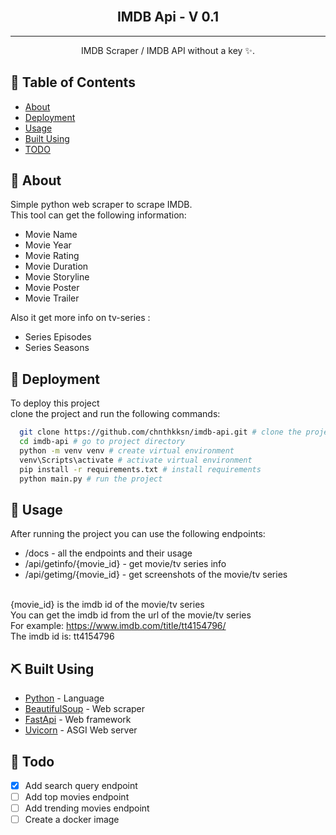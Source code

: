 <br>
<h2 align="center">IMDB Api - V 0.1</h2>

---

<p align="center"> IMDB Scraper / IMDB API without a key ✨.
    <br> 
</p>

## 📝 Table of Contents

- [About](#about)
- [Deployment](#deployment)
- [Usage](#usage)
- [Built Using](#built_using)
- [TODO](#todo)

## 🧐 About <a name = "about"></a>

Simple python web scraper to scrape IMDB. <br>
This tool can get the following information:

- Movie Name
- Movie Year
- Movie Rating
- Movie Duration
- Movie Storyline
- Movie Poster
- Movie Trailer

Also it get more info on tv-series :

- Series Episodes
- Series Seasons


## 🚀 Deployment <a name = "deployment"></a>

To deploy this project <br>
clone the project and run the following commands:

```bash
  git clone https://github.com/chnthkksn/imdb-api.git # clone the project
  cd imdb-api # go to project directory
  python -m venv venv # create virtual environment
  venv\Scripts\activate # activate virtual environment
  pip install -r requirements.txt # install requirements
  python main.py # run the project
```

## 🎈 Usage <a name="usage"></a>

After running the project you can use the following endpoints: <br>

- /docs - all the endpoints and their usage
- /api/getinfo/{movie_id} - get movie/tv series info
- /api/getimg/{movie_id} - get screenshots of the movie/tv series

<br>{movie_id} is the imdb id of the movie/tv series <br>
You can get the imdb id from the url of the movie/tv series <br>
For example: https://www.imdb.com/title/tt4154796/ <br>
The imdb id is: tt4154796 <br>


## ⛏️ Built Using <a name = "built_using"></a>

- [Python](https://www.python.org/) - Language
- [BeautifulSoup](https://www.crummy.com/software/BeautifulSoup/bs4/doc/) - Web scraper
- [FastApi](https://fastapi.tiangolo.com/) - Web framework
- [Uvicorn](https://www.uvicorn.org/) - ASGI Web server

## 📝 Todo <a name = "todo"></a>

- [x] Add search query endpoint
- [ ] Add top movies endpoint
- [ ] Add trending movies endpoint
- [ ] Create a docker image